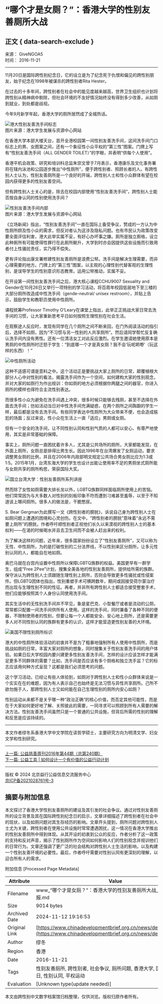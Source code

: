 # “哪个才是女厕？”：香港大学的性别友善厕所大战

## 正文 { data-search-exclude }


来源： GiveNGOA5  
时间： 2016-11-21  

---

11月20日是国际跨性别纪念日，它的设立是为了纪念死于仇恨和偏见的跨性别朋友，始于纪念在1998年被谋杀的跨性别者Rita Hester。

在过去的十多年间，跨性别者在社会中的能见度越来越高，世界卫生组织也计划将跨性别从精神病中剔除，但社会环境的不友好情况始终没有得到多少改善，从如厕到就业，到处都是歧视。

今年9月新学年起，香港大学的厕所居然成了全城热话。

![港大性别友善洗手间标志](https://www.chinadevelopmentbrief.org.cn/rs/editor/20161121/images/12.jpg)  
图片来源：港大学生发展与资源中心网站

在香港大学本部大楼天台，首开全港校园第一间性别友善洗手间，这间洗手间门口标志上的男、女图案之间，还有一个象征性小众平权的“第三性”图案。门牌上写有“性别友善洗手间（ALL GENDER TOILET）”的字眼，并表明“供每个人使用”。

香港平机会政策、研究和培训科总监朱崇文曾于7月表示，香港康乐及文化事务署将在辖内泳池和公园逐步推出“中性厕所”，便于跨性别者、照顾长者的人。有跨性别人士认为，性别友善厕所是一个良好的开端，跨性别人士和性小众群体有望在校园内获得更多的性别友善空间。

但有跨性别人士关心的是，除去在校园内部使用“性别友善洗手间”，跨性别人士能否按自身认同的性别使用洗手间？

![性别友善洗手间内部](https://www.chinadevelopmentbrief.org.cn/rs/editor/20161121/images/13.jpg)  
图片来源：港大学生发展与资源中心网站

《立场新闻》指出，“性别友善洗手间”一直在国际上备受争议，赞成的一方认为中性厕所顾及性小众的需求，但反对者认为这涉及隐私问题。也有市民认为政策改变要全面评估利害，港大此举实属不妥，有好心办坏事之嫌。厠所是独立厠格，设立此种厠所有可能使得性罪行在此厠所颷升，大学到时亦会因提供这些设施而引致用者付上性骚扰责任，实乃得不偿失。

更有评论指出康文署修建性别友善厕所是浪费公帑。洗手间是解决生理需要，而非心理需要的地方。门牌上的“第三性”图案，以主观的心理性别代替客观的生理性别，是误导学生的性别意识形态教育。运用公帑推动，实属不妥。

在开设第一间性别友善洗手间之后，港大核心课程CCHU9007 Sexuality and Gender在10月26日又举行一项特别的学习活动，将百周年校园低层地下至三楼的大部分厕所改造成中性洗手间（gende-neutral/ unisex restroom），并贴上告示，鼓励学生和教职员使用中性厕所。

课程统筹Professor Timothy O’Leary在课堂上指出，此举正正挑战大家日常去洗手间的习惯，让大家重新思考平日如何按照生理性别在社会生活。

在观察途人反应时，发现有同学在几个厕所之间不断来回，在门外阅读活动的指引后，选择不如厕，因为“不习惯与另一性别的人共享厕所”。然后请同学帮忙反复确认洗手间内没有男性。还有一位清洁女工对此反应激烈。在学生邀请她使用原本是男厕的中性厕所时迁怒于学生：“到底哪一个才是真女厕？我不会‘玩呢啲嘢’（玩这样的东西）！”

![中性厕所活动](https://www.chinadevelopmentbrief.org.cn/rs/editor/20161121/images/14.jpg)

这种不适感可谓是意料之中。这个活动正是要挑战大家上厕所的日常，颠覆植根大部分人心中对性别的看法，揭露洗手间作为一个空间，如何建构大家的性别观念，并对大家的如厕行为作出规训：你如厕的地方必须根据你两腿之间的器官，你进入厕所的模样也得符合主流性别表达。

而很多性小众为避免在洗手间遇上冲突，很多时候只能够去残厕，甚至不选择在外面去洗手间；彷如活动当日对中性洗手间充满疑惑，在两个厕所之间踟蹰的学生一样，最后都是没有去洗手间。有些同学表达中性厕所为大众带来不便，也会造成尴尬的场面；反过来说，性小众在生活上一直「适应」男厕或女厕。

但有一个安全的洗手间，让不同性别认同和性别气质的人都可以安心、有尊严地使用，其实是非常基础的保障。

事实上，厕所问题一直困扰着许多人，尤其是公共场所的厕所，大家都能发现，在外面上厕所，女厕总是排得比男生长。因此1996年在台湾爆发了女厕运动，要求调整男女厕的比例，并且在2006年内政部明文规定公共场合男女厕比应为1:3或1:5。2015年1月，台湾东海大学的学生也设计出能让使用率不足的男厕坐式厕所能与女厕共享的厕所构思，荣获国际大奖。

![国立台湾大学：性别友善厕所系列讲座](https://www.chinadevelopmentbrief.org.cn/rs/editor/20161121/images/15.jpg)

然而除了女性如厕需要大排长龙以外，LGBTQ族群同样面临厕所使用上的苦恼。他们常常因为与大多数人对性别的刻板印象不符而遭到刁难甚至羞辱，以至于不知道该上哪间厕所。很多人的做法是，干脆憋尿。

S. Bear Gergman为此撰写一文《跨性别者的膀胱》，诉说自己身为跨性别人士在如厕问题上遭遇的困境和心灵创伤。在文中，“跨性别者的膀胱”意味着“永远不需要上厕所”的膀胱，作者呼吁顺性别者正视他们长久以来漠视的跨性别人士的基本权利——在渴的时候喝水并且去卫生间而不会被人赶出来的权利。

为了解决这样的问题，近年来，很多国家纷纷设立了“性别友善厕所”，又可以称为无性、中性厕所，为的是打破性别的二分法界线，不以性别来区分厕所，让多元性别认同的人，都能自在地如厕。

奥巴马就在白宫内设置中性厕所以保障LGBTQ族群的权益。美国更早有一群学生，组成“Free 2Pee”计划，搜集全美各地的性别友善厕所，提供给所需的族群。保守派认为跨性别人士须跟随生理性别上厕所，否则会导致更多性骚扰或性侵案件。但LGBTQ团体也指出，性别重塑手术可横跨数年，期间或因接受荷尔蒙治疗而出现与生理性别不同的性征。再者，并非所有跨性别人士都适合接受整套手术，他们应能够按照其个人身份认同使用洗手间。

其实生活中的无性别洗手间并不罕见，象是星巴克、小型餐厅或者是流动的公厕，常常都只配置一间洗手间供所有人使用。这样的洗手间，同时兼备了各种不同的便器，不限制使用者的性别，但要让每一个人都能安全、安心地上厕所，还是需要更多人对不同性别认同的族群有更多的认识，这样才能营造更性别友善的大环境。

![美国不限性别厕所标识](https://www.chinadevelopmentbrief.org.cn/rs/editor/20161121/images/16.jpg)

港大的中性厕所体验活动的初衷并不是为了粗暴地强制所有人使用中性厕所，而是挑战如厕的日常，丰富大家对厕所的想象，同时搜集关于性别友善洗手间的用户体验。如果日后大学校园内要兴建更多性别友善洗手间，怎样的设计应该怎样才能满足更多不同群体的需要？比如，洗手间是否应该有多个厕格和独立洗手盆？它的标志应该用何种方式呈现？这都是我们必须思考的问题。

这个学习活动，已经让有些人体验到，如厕对于跨性别人士和性小众群体来说是一个实实在在的难题，因为有人表示自己也始终是无法习惯与异性共享厕所。己所不欲勿施于人，那跨性别人士又如何能在自己生理性别的厕所内安心如厕？

性别运动从来都不是关乎哪一种“政治正确”的核心价值，而否定其他可能性，而是在于大家如何更好地了解、关照彼此的需要，一同寻求可以照顾到所有人需要的解决方法。性别友善洗手间虽然只是一个普通的公共设施，但背后所需的性别的理解和反思是应该持续的。

---

本文作者缪冬系香港大学中文学院在读哲学硕士，主要研究方向为明清文学、妇女文学和性别研究。

---

[上一篇: 公益慈善周刊2016年第44期（总第240期）](https://www.chinadevelopmentbrief.org.cn/news/detail/16250.html)  
[下一篇: 公益工具 | 如何设计一个有价值的公益行动计划](https://www.chinadevelopmentbrief.org.cn/news/detail/65722.html)

--- 

版权 © 2024 北京益行公益信息交流服务中心  
[京ICP备2021028761号-3](https://beian.miit.gov.cn/#/Integrated/recordQuery)

## 摘要与附加信息

<!-- tcd_abstract -->
本文探讨了香港大学性别友善厕所的建设及其引发的社会争议。通过对性别友善厕所的设立背景及其在国际跨性别纪念日的启示，文章详细描述了跨性别者在社会中的现状，以及如厕问题对其生存经历的影响。文章开头提到，厕所问题对跨性别人士尤为关键，跨性别者在使用公共设施时常常遭遇困扰，这一情况在香港大学推出的性别友善厕所中得到体现。从其开设的初衷到公众的反应，作者分析了这一政策的支持和反对声音，揭示了性别厕所作为空间如何影响人们的性别观念并规训他们的日常行为。文章还强调了更广泛的社会结构对跨性别人士生活的影响，以及构建一个性别友善环境的必要性。最后，作者呼吁需要对性别认同有更深刻的理解，以迎合所有人的需求。
<!-- tcd_abstract_end -->

附加信息 [Processed Page Metadata]

| Attribute       | Value                                  |
|-----------------|----------------------------------------|
| Filename        | www_“哪个才是女厕？”：香港大学的性别友善厕所大战_-_中国发展简报.md                             |
| Size            | 9014 bytes                           |
| Archived Date   | 2024-11-12 19:16:53                             |
| Original Link   | [https://www.chinadevelopmentbrief.org.cn/news/detail/16251.html](https://www.chinadevelopmentbrief.org.cn/news/detail/16251.html)                       |
| Author          | 缪冬                               |
| Region          | 香港                               |
| Date            | 2016-11-21                                 |
| Tags            | 性别友善厕所, 跨性别者, 社会争议, 厕所问题, 香港大学, 国际跨性别纪念日, 性别认同, 平权运动                                 |
| Evaluation            | [Unknown type(update needed)]                                 |
<!-- tcd_table_end -->

本文由跨性别中文数字档案馆归档整理，仅供浏览。版权归原作者所有。
